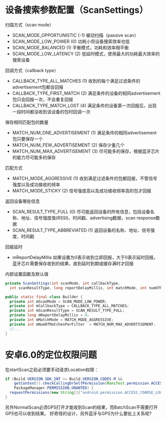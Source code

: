 

# 设备搜索参数配置（ScanSettings）

扫描方式（scan mode）
- SCAN_MODE_OPPORTUNISTIC (-1) 被动扫描（passive scan）
- SCAN_MODE_LOW_POWER (0) 功耗小但设备搜索效率也低
- SCAN_MODE_BALANCED (1) 平衡模式，功耗和效率相平衡
- SCAN_MODE_LOW_LATENCY (2) 低延时模式，使用最大的功耗最大效率的搜索设备

回调方式（callback type）
- CALLBACK_TYPE_ALL_MATCHES (1) 收到的每个满足过滤条件的advertisement包都会回报
- CALLBACK_TYPE_FIRST_MATCH (2) 满足条件的设备的相同advertisement包只会回报一次，不会重复回报
- CALLBACK_TYPE_MATCH_LOST (4) 满足条件的设备第一次回报后，出现一段时间都没收到该设备的包时回调一次

保存相同匹配包的数量
- MATCH_NUM_ONE_ADVERTISEMENT (1) 满足条件的相同advertisement包只要保存一个
- MATCH_NUM_FEW_ADVERTISEMENT (2) 保存少量几个
- MATCH_NUM_MAX_ADVERTISEMENT (3) 尽可能多的保存，根据蓝牙芯片的能力尽可能多的保存

匹配方式
- MATCH_MODE_AGGRESSIVE (1) 收到满足过滤条件的包都回报，不管信号强度以及成功接收的频率
- MATCH_MODE_STICKY (2) 信号强度高以及成功接收频率高的包才回报

返回设备哪些信息
- SCAN_RESULT_TYPE_FULL (0) 尽可能返回设备的所有信息，包括设备名称、地址、信号强度值(RSSI)、时间戳、advertising数据，scan response数据
- SCAN_RESULT_TYPE_ABBREVIATED (1) 返回设备的名称、地址、信号强度、时间戳

回报延时
- mReportDelayMillis 如果设置为0表示收到立即回报，大于0表示延时回报，蓝牙芯片需要保存收到的结果，直到延时到期或缓存满时才回报

内部设置函数及默认值
```java
private ScanSettings(int scanMode, int callbackType, 
  int scanResultType, long reportDelayMillis, int matchMode, int numOfMatchesPerFilter);

public static final class Builder {
  private int mScanMode = SCAN_MODE_LOW_POWER;
  private int mCallbackType = CALLBACK_TYPE_ALL_MATCHES;
  private int mScanResultType = SCAN_RESULT_TYPE_FULL;
  private long mReportDelayMillis = 0;
  private int mMatchMode = MATCH_MODE_AGGRESSIVE;
  private int mNumOfMatchesPerFilter  = MATCH_NUM_MAX_ADVERTISEMENT;
  //...
}
```

# 安卓6.0的定位权限问题

在startScan之前必须要手动请求Location权限：
```java
if (Build.VERSION.SDK_INT >= Build.VERSION_CODES.M &&
    getContext().checkCallingOrSelfPermission(Manifest.permission.ACCESS_COARSE_LOCATION) !=
    PackageManager.PERMISSION_GRANTED) {
  requestPermissions(new String[]{"android.permission.ACCESS_COARSE_LOCATION"}, 0);
}
```

另外NormalScan必须GPS打开才能收到Scan的结果，而BatchScan不需要打开GPS也可以收到结果。
好奇怪的设计，另外蓝牙与GPS为什么要扯上关系呢?
